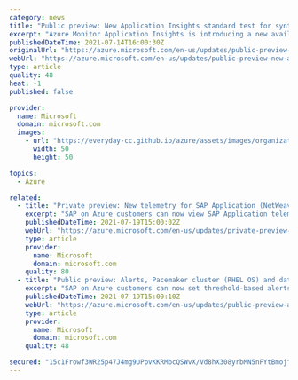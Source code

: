```yaml
---
category: news
title: "Public preview: New Application Insights standard test for synthetic monitoring"
excerpt: "Azure Monitor Application Insights is introducing a new availability test to handle most of your single request test scenarios."
publishedDateTime: 2021-07-14T16:00:30Z
originalUrl: "https://azure.microsoft.com/en-us/updates/public-preview-new-application-insights-standard-test-for-synthetic-monitoring/"
webUrl: "https://azure.microsoft.com/en-us/updates/public-preview-new-application-insights-standard-test-for-synthetic-monitoring/"
type: article
quality: 48
heat: -1
published: false

provider:
  name: Microsoft
  domain: microsoft.com
  images:
    - url: "https://everyday-cc.github.io/azure/assets/images/organizations/microsoft.com-50x50.jpg"
      width: 50
      height: 50

topics:
  - Azure

related:
  - title: "Private preview: New telemetry for SAP Application (NetWeaver) in Azure portal"
    excerpt: "SAP on Azure customers can now view SAP Application telemetry like short dumps, SDF/SMON and STO3 in Azure portal. \n"
    publishedDateTime: 2021-07-19T15:00:02Z
    webUrl: "https://azure.microsoft.com/en-us/updates/private-preview-new-telemetry-for-sap-application-netweaver-in-azure-portal/"
    type: article
    provider:
      name: Microsoft
      domain: microsoft.com
    quality: 80
  - title: "Public preview: Alerts, Pacemaker cluster (RHEL OS) and data-size for SAP HANA "
    excerpt: "SAP on Azure customers can now set threshold-based alerts on SAP application, databases and clusters though Azur portal with few clicks. \n"
    publishedDateTime: 2021-07-19T15:00:10Z
    webUrl: "https://azure.microsoft.com/en-us/updates/public-preview-alerts-pacemaker-cluster-rhel-os-and-datasize-for-sap-hana/"
    type: article
    provider:
      name: Microsoft
      domain: microsoft.com
    quality: 48

secured: "15c1Frowf3WR25p47J4mg9UPpvKKRMbcQSWvX/Vd8hX308yrbMN5nFYtBmojfGFpPbDbfmVyk0hHzUJRF037FldNo0ScrnuG30/EMthn6iRYWyIHmsvTm8vEYidfAuJLnmg6duacOkfqF7R7U4ksUNmSga04EPdeb9p/HexUp8/9LCh3Vqeow5PKBmYpyg766qpQocaUYm7TDatCCl5kJE/dJAvkP0UnhkfrUV6T6pZbL1LFTYO+azgoZgjS8ed+/DbVAeCOjhLUd+fcJSdUW39Giu6rq89WWqNsNtajNpW4nu2JQ4eVDMdU0X3IrHKcz/ojq6g6AVv3g9L3qh4rMUzAYU8kFKtWoV8f6pymwLI=;X7aN/6XiJ4ueYJhQAxuYFg=="
---
```


